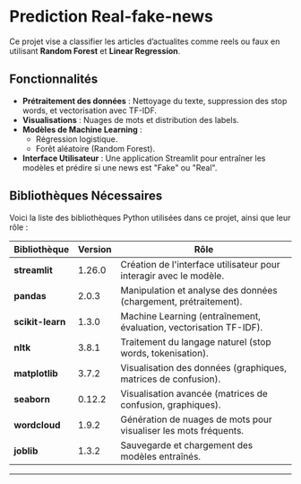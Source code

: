 # Prediction Real-fake-news
Ce projet vise a classifier les articles d’actualites comme reels ou faux en
utilisant **Random Forest** et **Linear Regression**.

## Fonctionnalités

- **Prétraitement des données** : Nettoyage du texte, suppression des stop words, et vectorisation avec TF-IDF.
- **Visualisations** : Nuages de mots et distribution des labels.
- **Modèles de Machine Learning** : 
  - Régression logistique.
  - Forêt aléatoire (Random Forest).
- **Interface Utilisateur** : Une application Streamlit pour entraîner les modèles et prédire si une news est "Fake" ou "Real".

## Bibliothèques Nécessaires

Voici la liste des bibliothèques Python utilisées dans ce projet, ainsi que leur rôle :

| Bibliothèque          | Version   | Rôle                                                                 |
|-----------------------|-----------|----------------------------------------------------------------------|
| **streamlit**         | 1.26.0    | Création de l'interface utilisateur pour interagir avec le modèle.   |
| **pandas**            | 2.0.3     | Manipulation et analyse des données (chargement, prétraitement).     |
| **scikit-learn**      | 1.3.0     | Machine Learning (entraînement, évaluation, vectorisation TF-IDF).   |
| **nltk**              | 3.8.1     | Traitement du langage naturel (stop words, tokenisation).            |
| **matplotlib**        | 3.7.2     | Visualisation des données (graphiques, matrices de confusion).       |
| **seaborn**           | 0.12.2    | Visualisation avancée (matrices de confusion, graphiques).           |
| **wordcloud**         | 1.9.2     | Génération de nuages de mots pour visualiser les mots fréquents.     |
| **joblib**            | 1.3.2     | Sauvegarde et chargement des modèles entraînés.                      |

---

